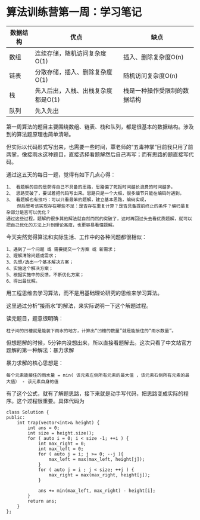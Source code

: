 # 算法训练营第一周：学习笔记

|数据结构|优点|缺点|
|---|---|---|
|数组|连续存储，随机访问复杂度O(1)|插入、删除复杂度O(n)|
|链表|分散存储，插入、删除复杂度O(1)|随机访问复杂度O(n)|
|栈|先入后出，入栈、出栈复杂度都是O(1)|栈是一种操作受限制的数据结构|
|队列|先入先出||


第一周算法的题目主要围绕数组、链表、栈和队列，都是很基本的数据结构。涉及到的算法题原理也简单清晰。

但实际以代码形式写出来，也需要一些时间，覃老师的“五毒神掌”目前我只用了前两掌，像接雨水这种题目，直接选择看题解然后自己再写；而有思路的题直接写代码。

通过这五天的每日一题，觉得有如下几点心得：

    1、 看题解的目的是获得自己不具备的思路，思路偏了死抠时间越长浪费的时间越多。
    2、 思路突破了，要试着把代码写出来。思路只是一个大框，很多细节只能在编码时遇到。
    3、 看题解也有技巧：可以只看最笨的题解，建立基本思路，编码实现，
        然后思考该实现存在哪些不足：是否存在重复计算？是否具备提前终止的条件？编码最复杂部分是否可以优化？
    通过这些过程，题解的很多其他解法就自然而然的突破了，这时再回过头去看优质题解，就可以把自己优化的方法上升到理论高度，也更容易看懂题解。

今天突然觉得算法和实际生活、工作中的各种问题都很相似：

    1、遇到了一个问题 或 需要提交一个方案 或 新需求；
    2、理解清除问题或需求；
    3、先想/选出一个基本解决方案；
    4、实施这个解决方案；
    5、根据实施中的反馈，不断优化方案；
    6、得出最优解。

用工程思维去学习算法，而不是用基础理论研究的思维来学习算法。

这里通过分析“接雨水”的解法，来实际说明一下这个解题过程。

读完题目，题意很明确：

    柱子间的凹槽就是能装下雨水的地方，计算出“凹槽的数量”就是能接住的“雨水数量”。

但想题解的时候，5分钟内没想出来，所以直接看题解去。这次只看了中文站官方题解的第一种解法：暴力求解

暴力求解的核心思想是：

    每个元素能接住的雨水量 = min( 该元素左侧所有元素的最大值 ，该元素右侧所有元素的最大值） - 该元素自身的值
    
有了这个公式，就有了解题思路，接下来就是动手写代码，把思路变成实际的程序。这个过程很重要。具体代码为 
```
class Solution {
public:
    int trap(vector<int>& height) {
        int ans = 0;
        int size = height.size();
        for ( auto i = 0; i < size -1; ++i ) {
            int max_right = 0;
            int max_left = 0;
            for ( auto j = i; j >= 0; --j ){
                max_left = max(max_left, height[j]);
            }
            for ( auto j = i ; j < size; ++j ) {
                max_right = max(max_right, height[j]);
            }

            ans += min(max_left, max_right) - height[i];
        }
        return ans;
    }
};
```

